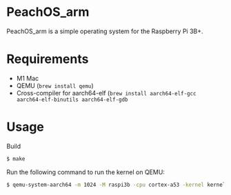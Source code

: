 # PeachOS_arm

PeachOS_arm is a simple operating system for the Raspberry Pi 3B+.

# Requirements

- M1 Mac
- QEMU (`brew install qemu`)
- Cross-compiler for aarch64-elf (`brew install aarch64-elf-gcc aarch64-elf-binutils aarch64-elf-gdb`

# Usage

Build

```bash
$ make
```

Run the following command to run the kernel on QEMU:

```bash
$ qemu-system-aarch64 -m 1024 -M raspi3b -cpu cortex-a53 -kernel kernel8.img -nographic -serial null -chardev stdio,id=uart1 -serial chardev:uart1 -monitor none   
```
